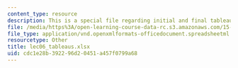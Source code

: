 ```yaml
---
content_type: resource
description: This is a special file regarding initial and final tableaus.
file: /media/https%3A/open-learning-course-data-rc.s3.amazonaws.com/15-053-optimization-methods-in-management-science-spring-2013/cdc1e28b392296d20451a457f0799a68_lec06_tableaus.xlsx
file_type: application/vnd.openxmlformats-officedocument.spreadsheetml.sheet
resourcetype: Other
title: lec06_tableaus.xlsx
uid: cdc1e28b-3922-96d2-0451-a457f0799a68
---
```

